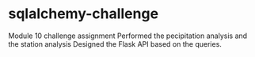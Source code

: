 # sqlalchemy-challenge
Module 10 challenge assignment
Performed the pecipitation analysis and the station analysis
Designed the Flask API based on the queries.
